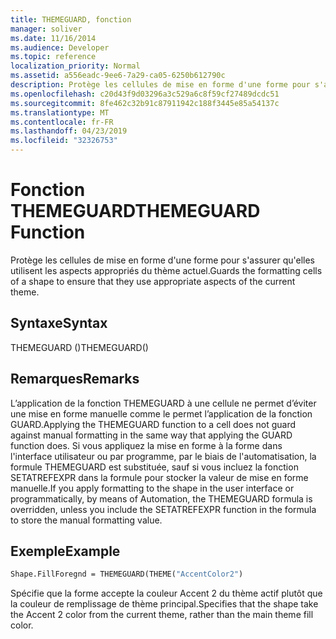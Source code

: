 ```yaml
---
title: THEMEGUARD, fonction
manager: soliver
ms.date: 11/16/2014
ms.audience: Developer
ms.topic: reference
localization_priority: Normal
ms.assetid: a556eadc-9ee6-7a29-ca05-6250b612790c
description: Protège les cellules de mise en forme d'une forme pour s'assurer qu'elles utilisent les aspects appropriés du thème actuel.
ms.openlocfilehash: c20d43f9d03296a3c529a6c8f59cf27489dcdc51
ms.sourcegitcommit: 8fe462c32b91c87911942c188f3445e85a54137c
ms.translationtype: MT
ms.contentlocale: fr-FR
ms.lasthandoff: 04/23/2019
ms.locfileid: "32326753"
---
```

# <a name="themeguard-function"></a><span data-ttu-id="8bdde-103">Fonction THEMEGUARD</span><span class="sxs-lookup"><span data-stu-id="8bdde-103">THEMEGUARD Function</span></span>

<span data-ttu-id="8bdde-104">Protège les cellules de mise en forme d'une forme pour s'assurer qu'elles utilisent les aspects appropriés du thème actuel.</span><span class="sxs-lookup"><span data-stu-id="8bdde-104">Guards the formatting cells of a shape to ensure that they use appropriate aspects of the current theme.</span></span>
  
## <a name="syntax"></a><span data-ttu-id="8bdde-105">Syntaxe</span><span class="sxs-lookup"><span data-stu-id="8bdde-105">Syntax</span></span>

<span data-ttu-id="8bdde-106">THEMEGUARD ()</span><span class="sxs-lookup"><span data-stu-id="8bdde-106">THEMEGUARD()</span></span>
  
## <a name="remarks"></a><span data-ttu-id="8bdde-107">Remarques</span><span class="sxs-lookup"><span data-stu-id="8bdde-107">Remarks</span></span>

<span data-ttu-id="8bdde-108">L’application de la fonction THEMEGUARD à une cellule ne permet d’éviter une mise en forme manuelle comme le permet l’application de la fonction GUARD.</span><span class="sxs-lookup"><span data-stu-id="8bdde-108">Applying the THEMEGUARD function to a cell does not guard against manual formatting in the same way that applying the GUARD function does.</span></span> <span data-ttu-id="8bdde-109">Si vous appliquez la mise en forme à la forme dans l'interface utilisateur ou par programme, par le biais de l'automatisation, la formule THEMEGUARD est substituée, sauf si vous incluez la fonction SETATREFEXPR dans la formule pour stocker la valeur de mise en forme manuelle.</span><span class="sxs-lookup"><span data-stu-id="8bdde-109">If you apply formatting to the shape in the user interface or programmatically, by means of Automation, the THEMEGUARD formula is overridden, unless you include the SETATREFEXPR function in the formula to store the manual formatting value.</span></span> 
  
## <a name="example"></a><span data-ttu-id="8bdde-110">Exemple</span><span class="sxs-lookup"><span data-stu-id="8bdde-110">Example</span></span>

```vb
Shape.FillForegnd = THEMEGUARD(THEME("AccentColor2")
```

<span data-ttu-id="8bdde-111">Spécifie que la forme accepte la couleur Accent 2 du thème actif plutôt que la couleur de remplissage de thème principal.</span><span class="sxs-lookup"><span data-stu-id="8bdde-111">Specifies that the shape take the Accent 2 color from the current theme, rather than the main theme fill color.</span></span>
  

